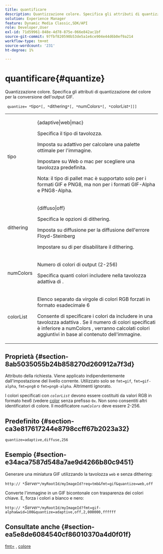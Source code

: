 ```yaml
---
title: quantificare
description: Quantizzazione colore. Specifica gli attributi di quantizzazione del colore per la conversione dell'output GIF.
solution: Experience Manager
feature: Dynamic Media Classic,SDK/API
role: Developer,User
exl-id: 71d59961-848e-4d78-875e-066e842ac1bf
source-git-commit: 97fbf820590b53de5a1e6ce904e44d6b0ef9a214
workflow-type: tm+mt
source-wordcount: '231'
ht-degree: 1%

---
```


# quantificare{#quantize}

Quantizzazione colore. Specifica gli attributi di quantizzazione del colore per la conversione dell&#39;output GIF.

` quantize= *`tipo`*[, *`dithering`*[, *`numColors`*[, *`colorList`*]]]`

<table id="table_A669A9058C8043A5BAE80B03A13B015B"> 
 <tbody> 
  <tr> 
   <td colname="col1"> <p> <span class="codeph"> <span class="varname"> tipo </span> </span> </p> </td> 
   <td colname="col2"> <p> <span class="codeph"> {adaptive|web|mac} </span> </p> <p>Specifica il tipo di tavolozza. </p> <p>Imposta su <span class="codeph"> adattivo </span> per calcolare una palette ottimale per l'immagine. </p> <p>Impostare su <span class="codeph"> Web </span> o <span class="codeph"> mac </span> per scegliere una tavolozza predefinita. </p> <p> <p>Nota: il tipo di pallet <span class="codeph"> mac </span> è supportato solo per i formati GIF e PNG8, ma non per i formati GIF-Alpha e PNG8-Alpha.</p> </p> </td> 
  </tr> 
  <tr> 
   <td colname="col1"> <p> <span class="codeph"> <span class="varname"> dithering </span> </span> </p> </td> 
   <td colname="col2"> <p> <span class="codeph"> {diffuso|off} </span> </p> <p>Specifica le opzioni di dithering. </p> <p>Imposta su <span class="codeph"> diffusione </span> per la diffusione dell'errore Floyd-Steinberg </p> <p>Impostare su <span class="codeph"> di </span> per disabilitare il dithering.</p> </td> 
  </tr> 
  <tr> 
   <td colname="col1"> <p> <span class="codeph"> <span class="varname"> numColors </span> </span> </p> </td> 
   <td colname="col2"> <p>Numero di colori di output (2-256) </p> <p>Specifica quanti colori includere nella tavolozza adattiva <span class="codeph"> di </span>.</p> </td> 
  </tr> 
  <tr> 
   <td colname="col1"> <p> <span class="codeph"> <span class="varname"> colorList </span> </span> </p> </td> 
   <td colname="col2"> <p>Elenco separato da virgole di colori RGB forzati in formato esadecimale 6 </p> <p>Consente di specificare i colori da includere in una tavolozza <span class="codeph"> adattiva </span>. Se il numero di colori specificati è inferiore a <span class="codeph"> <span class="varname"> numColors </span> </span>, verranno calcolati colori aggiuntivi in base al contenuto dell'immagine.</p> </td> 
  </tr> 
 </tbody> 
</table>

## Proprietà {#section-8ab5035055b24b858270d260912a7f3d}

Attributo della richiesta. Viene applicato indipendentemente dall&#39;impostazione del livello corrente. Utilizzato solo se `fmt=gif`, `fmt=gif-alpha`, `fmt=png8` o `fmt=png8-alpha`. Altrimenti ignorato.

I colori specificati con *`colorList`* devono essere costituiti da valori RGB in formato hex6 (vedere [color](/help/aem-is-ir-api/is-api/http-ref/image-serving-api-ref/c-http-protocol-reference/c-command-reference/r-color-commandref.md) senza prefisso `0x`. Non sono consentiti altri identificatori di colore. Il modificatore *`numColors`* deve essere 2-256.

## Predefinito {#section-ca3e817617244e8798ccff67b2023a32}

`quantize=adaptive,diffuse,256`

## Esempio {#section-e34aca7587d548a7ae9d4266b80c9451}

Generare una miniatura GIF utilizzando la tavolozza `web` e senza dithering:

`http:// *`*Server*`*/myRootId/myImageId?req=tmb&fmt=gif&quantize=web,off`

Converte l&#39;immagine in un GIF bicontonale con trasparenza dei colori chiave. E, forza i colori a bianco e nero:

`http:// *`*Server*`*/myRootId/myImageId?fmt=gif-alpha&wid=100&quantize=adaptive,off,2,000000,ffffff`

## Consultate anche {#section-ea5e8de6084540cf86010370a4d0f01f}

[fmt=](../../../../../is-api/http-ref/image-serving-api-ref/c-http-protocol-reference/c-command-reference/r-is-http-fmt.md#reference-cdf10043423b45ba9fe15157fb3ae37a) , [colore](/help/aem-is-ir-api/is-api/http-ref/image-serving-api-ref/c-http-protocol-reference/c-data-types/r-is-http-color.md)
